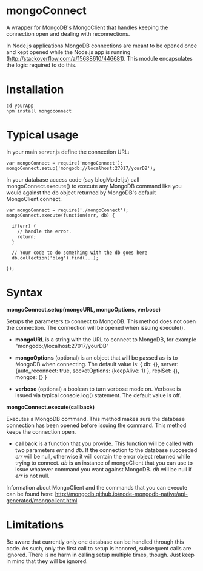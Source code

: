mongoConnect
============
A wrapper for MongoDB's MongoClient that handles keeping the connection open and dealing with reconnections.

In Node.js applications MongoDB connections are meant to be opened once and kept opened while the Node.js app is running (http://stackoverflow.com/a/15688610/446681). This module encapsulates the logic required to do this.  


Installation
============
    cd yourApp
    npm install mongoconnect


Typical usage
================
In your main server.js define the connection URL:

    var mongoConnect = require('mongoConnect');
    mongoConnect.setup('mongodb://localhost:27017/yourDB');


In your database access code (say blogModel.js) call mongoConnect.execute() to execute any MongoDB command like you would against the db object returned by MongoDB's default MongoClient.connect.

    var mongoConnect = require('./mongoConnect');
    mongoConnect.execute(function(err, db) {
      
      if(err) {
        // handle the error.
        return;
      }

      // Your code to do something with the db goes here
      db.collection('blog').find(...);
    
    });


Syntax
================

**mongoConnect.setup(mongoURL, mongoOptions, verbose)**

  Setups the parameters to connect to MongoDB. This method does not open the connection. The connection will be opened when issuing execute().

  * **mongoURL** is a string with the URL to connect to MongoDB, for example "mongodb://localhost:27017/yourDB" 
  
  * **mongoOptions** (optional) is an object that will be passed as-is to MongoDB when connecting. The default value is: { db: {}, server: {auto_reconnect: true, socketOptions: {keepAlive: 1} }, replSet: {}, mongos: {} }

  * **verbose** (optional) a boolean to turn verbose mode on. Verbose is issued via typical console.log() statement. The default value is off.

**mongoConnect.execute(callback)** 

  Executes a MongoDB command. This method makes sure the database connection has been opened before issuing the command. This method keeps the connection open. 

  * **callback** is a function that you provide. This function will be called with two parameters *err* and *db*. If the connection to the database succeeded *err* will be null, otherwise it will contain the error object returned while trying to connect. *db* is an instance of mongoClient that you can use to issue whatever command you want against MongoDB. *db* will be null if *err* is not null.

  Information about MongoClient and the commands that you can execute can be found here: http://mongodb.github.io/node-mongodb-native/api-generated/mongoclient.html


Limitations
===========
Be aware that currently only one database can be handled through this code. As such, only the first call to setup is honored, subsequent calls are ignored. There is no harm in calling setup multiple times, though. Just keep in mind that they will be ignored. 



